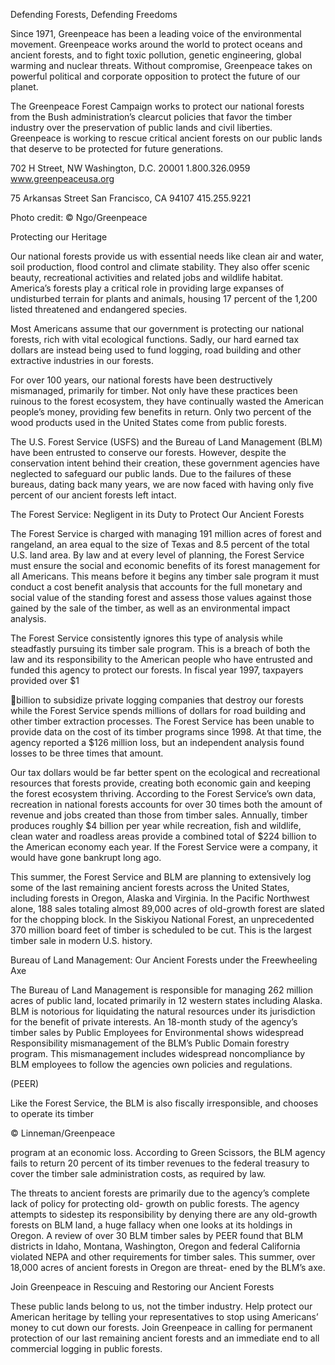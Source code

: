 Defending Forests, Defending Freedoms

Since 1971,
Greenpeace has been a
leading voice of the
environmental
movement. Greenpeace
works around the world
to protect oceans and
ancient forests, and to
fight toxic pollution,
genetic engineering,
global warming and
nuclear threats. Without
compromise,
Greenpeace takes on
powerful political and
corporate opposition to
protect the future of our
planet.

The Greenpeace Forest
Campaign works to
protect our national
forests from the Bush
administration’s clearcut
policies that favor the
timber industry over the
preservation of public
lands and civil liberties.
Greenpeace is working
to rescue critical ancient
forests on our public
lands that deserve to be
protected for future
generations.

702 H Street, NW
Washington, D.C. 20001
1.800.326.0959
www.greenpeaceusa.org

75 Arkansas Street
San Francisco, CA 94107
415.255.9221

Photo credit: © Ngo/Greenpeace

Protecting our Heritage

Our national forests provide us with essential needs like clean air and water, soil
production,  flood  control  and  climate  stability.  They  also  offer  scenic  beauty,
recreational activities and related jobs and wildlife habitat. America’s forests play
a  critical  role  in  providing  large  expanses  of  undisturbed  terrain  for  plants  and
animals,  housing  17  percent  of  the  1,200  listed  threatened  and  endangered
species.

Most Americans assume that our government is protecting our national forests,
rich with vital ecological functions. Sadly, our hard earned tax dollars are instead
being used to fund logging, road building and other extractive industries in our
forests.

For  over  100  years,  our  national  forests  have  been  destructively  mismanaged,
primarily  for  timber.  Not  only  have  these  practices  been  ruinous  to  the  forest
ecosystem,  they  have  continually  wasted  the  American  people’s  money,
providing few benefits in return. Only two percent of the wood products used in
the United States come from public forests.

The U.S. Forest Service (USFS) and the Bureau of Land Management (BLM) have
been entrusted to conserve our forests. However, despite the conservation intent
behind their creation, these government agencies have neglected to safeguard
our public lands. Due to the failures of these bureaus, dating back many years,
we are now faced with having only five percent of our ancient forests left intact.

The Forest Service: Negligent in its Duty to Protect Our Ancient Forests

The  Forest  Service  is  charged  with  managing  191  million  acres  of  forest  and
rangeland, an area equal to the size of Texas and 8.5 percent of the total U.S.
land area. By law and at every level of planning, the Forest Service must ensure
the social and economic benefits of its forest management for all Americans. This
means before it begins any timber sale program it must conduct a cost benefit
analysis  that  accounts  for  the  full  monetary  and  social  value  of  the  standing
forest and assess those values against those gained by the sale of the timber, as
well as an environmental impact analysis.

The  Forest  Service  consistently  ignores  this  type  of  analysis  while  steadfastly
pursuing  its  timber  sale  program.  This  is  a  breach  of  both  the  law  and  its
responsibility  to  the  American  people  who  have  entrusted  and  funded  this
agency  to  protect  our  forests.  In  fiscal  year  1997,  taxpayers  provided  over  $1

billion  to  subsidize  private  logging  companies  that
destroy our forests while the Forest Service spends
millions of dollars for road building and other timber
extraction  processes.  The  Forest  Service  has  been
unable  to  provide  data  on  the  cost  of  its  timber
programs  since  1998.  At  that  time,  the  agency
reported  a  $126  million  loss,  but  an  independent
analysis found losses to be three times that amount.

Our  tax  dollars  would  be  far  better  spent  on  the
ecological  and  recreational  resources  that  forests
provide,  creating  both  economic  gain  and  keeping
the  forest  ecosystem  thriving.  According  to  the
Forest  Service’s  own  data,  recreation  in  national
forests accounts for over 30 times both the amount
of revenue and jobs created than those from timber
sales.  Annually,  timber  produces  roughly  $4  billion
per  year  while  recreation,  fish  and  wildlife,  clean
water  and  roadless  areas  provide  a  combined  total
of $224 billion to the American economy each year.
If the Forest Service were a company, it would have
gone bankrupt long ago.

This  summer,  the  Forest  Service  and  BLM  are
planning  to  extensively  log  some  of  the  last
remaining  ancient  forests  across  the  United  States,
including  forests  in  Oregon,  Alaska  and  Virginia.  In
the  Pacific  Northwest  alone,  188  sales  totaling
almost 89,000 acres of old-growth forest are slated
for  the  chopping  block.  In  the  Siskiyou  National
Forest,  an  unprecedented  370  million  board  feet  of
timber  is  scheduled  to  be  cut.  This  is  the  largest
timber sale in modern U.S. history.

Bureau  of  Land  Management: Our  Ancient
Forests under the Freewheeling Axe

The Bureau of Land Management is responsible for
managing  262  million  acres  of  public  land,  located
primarily in 12 western states including Alaska.  BLM
is  notorious  for  liquidating  the  natural  resources
under  its  jurisdiction  for  the  benefit  of  private
interests. An 18-month study of the agency’s timber
sales  by  Public  Employees  for  Environmental
shows  widespread
Responsibility
mismanagement  of  the  BLM’s  Public  Domain
forestry  program.  This  mismanagement  includes
widespread  noncompliance  by  BLM  employees  to
follow the agencies own policies and regulations.

(PEER)

Like  the  Forest  Service,  the  BLM  is  also  fiscally
irresponsible,  and  chooses  to  operate  its  timber

© Linneman/Greenpeace

program  at  an  economic  loss.  According  to  Green
Scissors, the BLM agency fails to return 20 percent
of its timber revenues to the federal treasury to cover
the timber sale administration costs, as required by
law.

The threats to ancient forests are primarily due to the
agency’s complete lack of policy for protecting old-
growth  on  public  forests.  The  agency  attempts  to
sidestep  its  responsibility  by  denying  there  are  any
old-growth forests on BLM land, a huge fallacy when
one looks at its holdings in Oregon.  A review of over
30  BLM  timber  sales  by  PEER  found  that  BLM
districts in Idaho, Montana, Washington, Oregon and
federal
California  violated  NEPA  and  other
requirements  for  timber  sales.  This  summer,  over
18,000 acres of ancient forests in Oregon are threat-
ened by the BLM’s axe.

Join Greenpeace in Rescuing and Restoring our
Ancient Forests

These  public  lands  belong  to  us,  not  the  timber
industry.  Help  protect  our  American  heritage  by
telling your representatives to stop using Americans’
money to cut down our forests. Join Greenpeace in
calling for permanent protection of our last remaining
ancient  forests  and  an  immediate  end  to  all
commercial logging in public forests.

